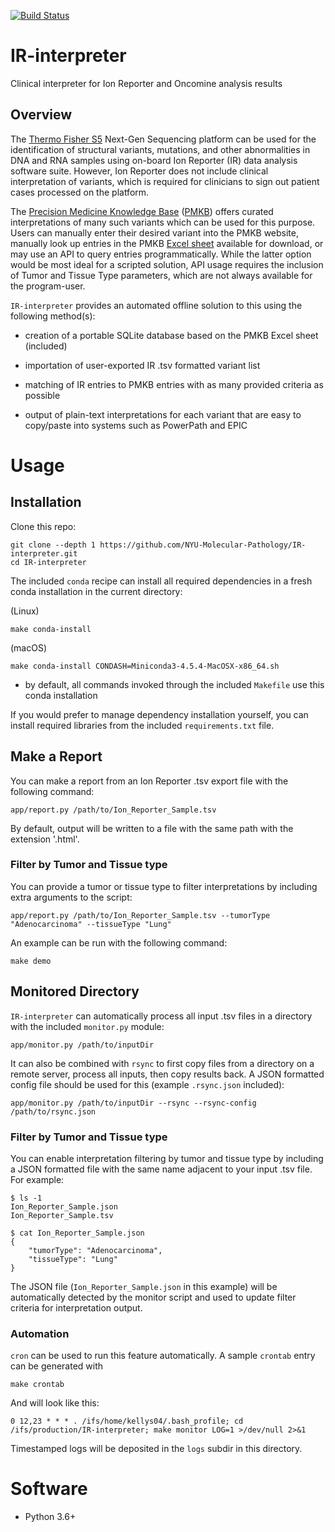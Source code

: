 [![Build Status](https://travis-ci.org/NYU-Molecular-Pathology/IR-interpreter.svg?branch=master)](https://travis-ci.org/NYU-Molecular-Pathology/IR-interpreter)

# IR-interpreter
Clinical interpreter for Ion Reporter and Oncomine analysis results 

## Overview

The [Thermo Fisher S5](https://www.thermofisher.com/us/en/home/life-science/sequencing/next-generation-sequencing/ion-torrent-next-generation-sequencing-workflow/ion-torrent-next-generation-sequencing-run-sequence/ion-s5-ngs-targeted-sequencing.html) Next-Gen Sequencing platform can be used for the identification of structural variants, mutations, and other abnormalities in DNA and RNA samples using on-board Ion Reporter (IR) data analysis software suite. However, Ion Reporter does not include clinical interpretation of variants, which is required for clinicians to sign out patient cases processed on the platform. 

The [Precision Medicine Knowledge Base](https://pmkb.weill.cornell.edu/) ([PMKB](https://www.ncbi.nlm.nih.gov/pmc/articles/PMC5391733/)) offers curated interpretations of many such variants which can be used for this purpose. Users can manually enter their desired variant into the PMKB website, manually look up entries in the PMKB [Excel sheet](https://pmkb.weill.cornell.edu/therapies/download.xlsx) available for download, or may use an API to query entries programmatically. While the latter option would be most ideal for a scripted solution, API usage requires the inclusion of Tumor and Tissue Type parameters, which are not always available for the program-user. 

`IR-interpreter` provides an automated offline solution to this using the following method(s):

- creation of a portable SQLite database based on the PMKB Excel sheet (included)

- importation of user-exported IR .tsv formatted variant list

- matching of IR entries to PMKB entries with as many provided criteria as possible

- output of plain-text interpretations for each variant that are easy to copy/paste into systems such as PowerPath and EPIC

# Usage

## Installation

Clone this repo:

```
git clone --depth 1 https://github.com/NYU-Molecular-Pathology/IR-interpreter.git
cd IR-interpreter
```

The included `conda` recipe can install all required dependencies in a fresh conda installation in the current directory:

(Linux)
```
make conda-install
```

(macOS)
```
make conda-install CONDASH=Miniconda3-4.5.4-MacOSX-x86_64.sh
```

- by default, all commands invoked through the included `Makefile` use this conda installation

If you would prefer to manage dependency installation yourself, you can install required libraries from the included `requirements.txt` file.

## Make a Report

You can make a report from an Ion Reporter .tsv export file with the following command:

```
app/report.py /path/to/Ion_Reporter_Sample.tsv
```

By default, output will be written to a file with the same path with the extension '.html'.

### Filter by Tumor and Tissue type

You can provide a tumor or tissue type to filter interpretations by including extra arguments to the script:

```
app/report.py /path/to/Ion_Reporter_Sample.tsv --tumorType "Adenocarcinoma" --tissueType "Lung"
```

An example can be run with the following command:

```
make demo
```

## Monitored Directory

`IR-interpreter` can automatically process all input .tsv files in a directory with the included `monitor.py` module:

```
app/monitor.py /path/to/inputDir
```

It can also be combined with `rsync` to first copy files from a directory on a remote server, process all inputs, then copy results back. A JSON formatted config file should be used for this (example `.rsync.json` included):

```
app/monitor.py /path/to/inputDir --rsync --rsync-config /path/to/rsync.json
```

### Filter by Tumor and Tissue type

You can enable interpretation filtering by tumor and tissue type by including a JSON formatted file with the same name adjacent to your input .tsv file. For example:

```
$ ls -1
Ion_Reporter_Sample.json
Ion_Reporter_Sample.tsv

$ cat Ion_Reporter_Sample.json
{
    "tumorType": "Adenocarcinoma",
    "tissueType": "Lung"
}
```

The JSON file (`Ion_Reporter_Sample.json` in this example) will be automatically detected by the monitor script and used to update filter criteria for interpretation output.

### Automation

`cron` can be used to run this feature automatically. A sample `crontab` entry can be generated with

```
make crontab
```

And will look like this:

```
0 12,23 * * * . /ifs/home/kellys04/.bash_profile; cd /ifs/production/IR-interpreter; make monitor LOG=1 >/dev/null 2>&1
```

Timestamped logs will be deposited in the `logs` subdir in this directory.

# Software

- Python 3.6+
